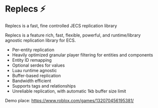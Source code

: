 # Replecs ⚡

Replecs is a fast, fine controlled JECS replication library

Replecs is a feature rich, fast, flexible, powerful, and runtime/library agnostic replication library for ECS.

- Per-entity replication
- Heavily optimized granular player filtering for entities and components
- Entity ID remapping
- Optional serdes for values
- Luau runtime agnostic
- Buffer-based replication
- Bandwidth efficient
- Supports tags and relationships
- Unreliable replication, with automatic 1kb buffer size limit

Demo place: https://www.roblox.com/games/132070456195381/
